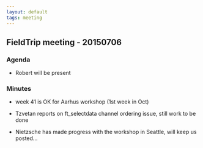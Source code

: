 ```yaml
---
layout: default
tags: meeting
---
```



## FieldTrip meeting - 20150706

### Agenda

*  Robert will be present

### Minutes

*  week 41 is OK for Aarhus workshop (1st week in Oct)

*  Tzvetan reports on ft_selectdata channel ordering issue, still work to be done

*  Nietzsche has made progress with the workshop in Seattle, will keep us posted...

